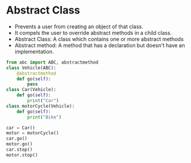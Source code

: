 # **Abstract Class**
* Prevents a user from creating an object of that class.
* It compels the user to override abstract methods in a child class.
* Abstract Class: A class which contains one or more abstract methods
* Abstract method: A method that has a declaration but doesn't have an implementation.

```py
from abc import ABC, abstractmethod
class Vehicle(ABC):
    @abstractmethod
    def go(self):
        pass
class Car(Vehicle):
    def go(self):
        print("Car")
class motorCycle(Vehicle):
    def go(self):
        print("Bike")

car = Car()
motor = motorCycle()
car.go()
motor.go()
car.stop()
motor.stop()
```